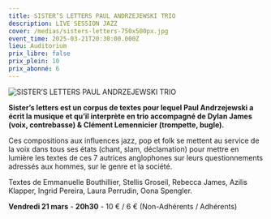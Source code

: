 ```yaml
---
title: SISTER’S LETTERS PAUL ANDRZEJEWSKI TRIO
description: LIVE SESSION JAZZ
cover: /medias/sisters-letters-750x500px.jpg
event_time: 2025-03-21T20:30:00.000Z
lieu: Auditorium
prix_libre: false
prix_plein: 10
prix_abonné: 6
---
```

![SISTER’S LETTERS PAUL ANDRZEJEWSKI TRIO](/medias/sisters-letters-750x500px.jpg "LIVE SESSION JAZZ")

**Sister’s letters est un corpus de textes pour lequel Paul Andrzejewski a écrit la musique et qu’il interprète en trio accompagné de Dylan James (voix, contrebasse) & Clément Lemennicier (trompette, bugle).**

Ces compositions aux influences jazz, pop et folk se mettent au service de la voix dans tous ses états (chant, slam, déclamation) pour mettre en lumière les textes de ces 7 autrices anglophones sur leurs questionnements adressés aux hommes, sur le genre et la société.

Textes de Emmanuelle Bouthillier, Stellis Groseil, Rebecca James, Azilis Klapper, Ingrid Pereira, Laura Perrudin, Oona Spengler.

**Vendredi 21 mars** - **20h30** - 10 € / 6 € (Non-Adhérents / Adhérents)